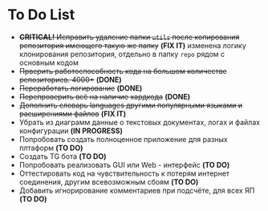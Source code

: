
# To Do List
- ~~**CRITICAL!** Исправить удаление папки `utils` после копирования репозитория имеющего такую же папку~~  **(FIX IT)** изменена логику клонирования репозитория, отдельно в папку `repo` рядом с основным кодом
- ~~Прверить работоспособность кода на большом количестве репозиториев. 4000+~~ **(DONE)**
- ~~Переработать логирование~~ **(DONE)**
- ~~Перепроверить всё на наличие хардкода~~ **(DONE)**
- ~~Дополнить словарь languages другими популярными языками и расширениями файлов~~ **(FIX IT)**
- Убрать из диаграмм данные о текстовых документах, логах и файлах конфигурации **(IN PROGRESS)**
- Попробовать создать полноценное приложение для разных плтаформ **(TO DO)**
- Создать TG бота **(TO DO)**
- Попробовать реализовать GUI или Web - интерфейс **(TO DO)**
- Оттестировать код на чувствительность к потерям интернет соединения, другим всевозможным сбоям **(TO DO)**
- Добавить игнорирование комментариев при подсчёте, для всех ЯП **(TO DO)**
